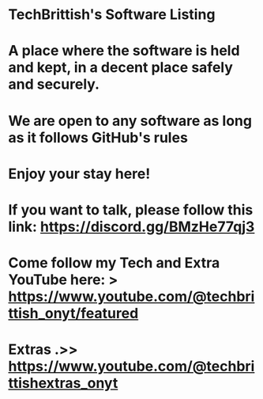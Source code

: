 # TechBrittish's Software Listing

# A place where the software is held and kept, in a decent place safely and securely.

# We are open to any software as long as it follows GitHub's rules

# Enjoy your stay here!

# If you want to talk, please follow this link: https://discord.gg/BMzHe77qj3

# Come follow my Tech and Extra YouTube here: > https://www.youtube.com/@techbrittish_onyt/featured
# Extras .>> https://www.youtube.com/@techbrittishextras_onyt
